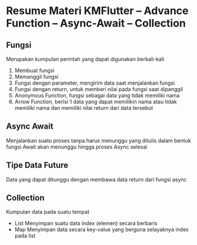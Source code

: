 # Resume Materi KMFlutter – Advance Function – Async-Await – Collection

## Fungsi
Merupakan kumpulan perintah yang dapat digunakan berkali-kali
1. Membuat fungsi
2. Memanggil fungsi
3. Fungsi dengan parameter, mengirim data saat menjalankan fungsi
4. Fungsi dengan return, untuk memberi nilai pada fungsi saat dipanggil
5. Anonymous Function, fungsi sebagai data yang tidak memiliki nama
6. Arrow Function, berisi 1 data yang dapat memilikin nama atau tidak memiliki nama dan memiliki nilai return dari data tersebut

## Async Await
Menjalankan suatu proses tanpa harus menunggu yang ditulis dalam bentuk fungsi
Await akan menunggu hingga proses Async selesai

## Tipe Data Future
Data yang dapat ditunggu dengan membawa data return dari fungsi async

## Collection
Kumpulan data pada suatu tempat
- List
  Menyimpan suatu data index (elemen) secara berbaris
- Map
  Menyimpan data secara key-value yang berguna selayaknya index pada list
